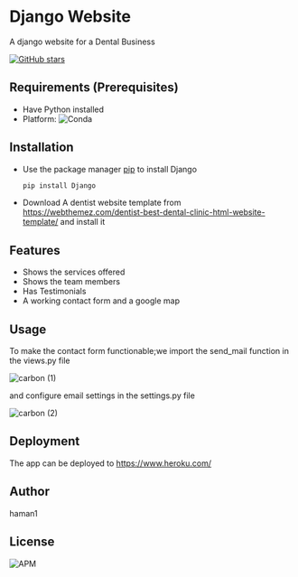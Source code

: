 # Django Website

A django website for a Dental Business

[![GitHub stars](https://img.shields.io/github/stars/haman1/dentist)](https://github.com/haman1/dentist/stargazers)

## Requirements (Prerequisites)
  * Have Python installed
  * Platform: ![Conda](https://img.shields.io/conda/pn/conda-forge/django)

## Installation
  * Use the package manager [pip](https://pip.pypa.io/en/stable/) to install Django
    ```bash
    pip install Django
    ```
   * Download A dentist website template from https://webthemez.com/dentist-best-dental-clinic-html-website-template/ and install it
 
 ## Features
   * Shows the services offered
   * Shows the team members
   * Has Testimonials 
   * A working contact form and a google map
 
 ## Usage
 To make the contact form functionable;we import the send_mail function in the views.py file
 
 ![carbon (1)](https://user-images.githubusercontent.com/12530131/125637676-e3fb0b8e-6c80-4311-bbb8-28b8321ed9a1.png)
 
 and configure email settings in the settings.py file
 
 ![carbon (2)](https://user-images.githubusercontent.com/12530131/125638106-9d5ed8bf-daeb-40bb-a2ee-3679687ab0c1.png)

## Deployment 
The app can be deployed to https://www.heroku.com/

## Author
   haman1
   
## License
![APM](https://img.shields.io/apm/l/vim-mode)



